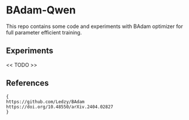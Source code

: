 # BAdam-Qwen

This repo contains some code and experiments with BAdam optimizer for full parameter efficient training.



## Experiments

<< TODO >>



## References

```
{
https://github.com/Ledzy/BAdam
https://doi.org/10.48550/arXiv.2404.02827
}
```
